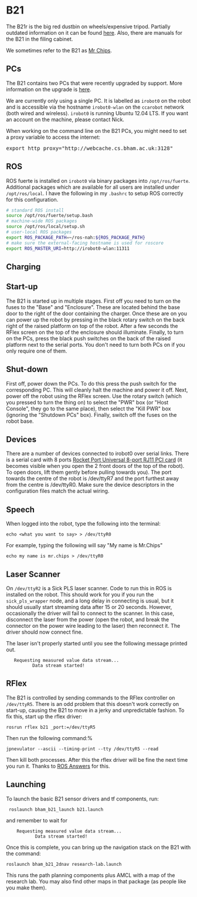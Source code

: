 B21
===

The B21r is the big red dustbin on wheels/expensive tripod. Partially outdated information on it can be found [here](http://www.cs.bham.ac.uk/resources/courses/robotics/research/B21r/). Also, there are manuals for the B21 in the filing cabinet.

We sometimes refer to the B21 as [Mr Chips](http://www.youtube.com/watch?v=qtM0-ZFwiNo).


PCs
---

The B21 contains two PCs that were recently upgraded by support. More information on the upgrade is [here](http://www.cs.bham.ac.uk/~sjt/B21r/).

We are currently only using a single PC. It is labelled as `irobot0` on the robot and is accessible via the hostname `irobot0-wlan` on the `ccarobot` network (both wired and wireless). `irobot0` is running Ubuntu 12.04 LTS. If you want an account on the machine, please contact Nick.

When working on the command line on the B21 PCs, you might need to set a proxy variable to access the internet:

<pre>
export http_proxy="http://webcache.cs.bham.ac.uk:3128"
</pre>



ROS 
---

ROS fuerte is installed on `irobot0` via binary packages into `/opt/ros/fuerte`. Additional packages which are available for all users are installed under `/opt/ros/local`. I have the following in my `.bashrc` to setup ROS correctly for this configuration.

```bash
# standard ROS install
source /opt/ros/fuerte/setup.bash
# machine-wide ROS packages
source /opt/ros/local/setup.sh
# user-local ROS packages
export ROS_PACKAGE_PATH=~/ros-nah:${ROS_PACKAGE_PATH}
# make sure the external-facing hostname is used for roscore
export ROS_MASTER_URI=http://irobot0-wlan:11311
```

Charging 
--------


Start-up
--

The B21 is started up in multiple stages. First off you need to turn on the fuses to the "Base" and "Enclosure". These are located behind the base door to the right of the door containing the charger. Once these are on you can power up the robot by pressing in the black rotary switch on the back right of the raised platform on top of the robot. After a few seconds the RFlex screen on the top of the enclosure should illuminate. Finally, to turn on the PCs,  press the black push switches on the back of the raised platform  next to the serial ports. You don't need to turn both PCs on if you only require one of them. 

Shut-down
--

First off, power down the PCs. To do this press the push switch for the corresponding PC. This will cleanly halt the machine and power it off. Next, power off the robot using the RFlex screen. Use the rotary switch (which you pressed to turn the thing on) to select the "PWR" box (or "Host Console", they go to the same place), then select the "Kill PWR" box (ignoring the "Shutdown PCs" box). Finally, switch off the fuses on the robot base.

Devices
-------

There are a number of devices connected to irobot0 over serial links. There is a 
serial card with 8 ports [Rocket Port Universal 8-port RJ11 PCI card](ftp://ftp.comtrol.com/html/RPuPCI_docs.htm) (it becomes visible when you open the 2 front doors of the top of the  robot). To open doors, lift them gently before pulling towards you). The port towards the centre of the robot is /dev/ttyR7 and the port furthest away from the centre is /dev/ttyR0. Make sure the device descriptors in the configuration files match the actual wiring.


Speech
------

When logged into the robot, type the following into the terminal:
```
echo <what you want to say> > /dev/ttyR0
```

For example, typing the following will say "My name is Mr.Chips"
```
echo my name is mr.chips > /dev/ttyR0
```


Laser Scanner
-------------

On `/dev/ttyR2` is a Sick PLS laser scanner. Code to run this in ROS is installed on the robot. This should work for you if you run the `sick_pls_wrapper` node, and a long delay in connecting is usual, but it should usually start streaming data after 15 or 20 seconds. However, occasionally the driver will fail to connect to the scanner. In this case, disconnect the laser from the power (open the robot, and break the connector on the power wire leading to the laser) then reconnect it. The driver should now connect fine.

The laser isn't properly started until you see the following message printed out.

```
   Requesting measured value data stream...
   	      Data stream started!
```

RFlex
-----

The B21 is controlled by sending commands to the RFlex controller on `/dev/ttyR5`. There is an odd problem that this doesn't work correctly on start-up, causing the B21 to move in a jerky and unpredictable fashion. To fix this, start up the rflex driver:

```
rosrun rflex b21 _port:=/dev/ttyR5
``` 

Then run the following command:%

```
jpnevulator --ascii --timing-print --tty /dev/ttyR5 --read
```

Then kill both processes. After this the rflex driver will be fine the next time you run it. Thanks to [ROS Answers](http://answers.ros.org/question/10900/rflexb21-cmd_vel-not-working-as-expected/) for this.

Launching
---------

To launch the basic B21 sensor drivers and tf components, run:

```
 roslaunch bham_b21_launch b21.launch 
```

and remember to wait for

```
	Requesting measured value data stream...
		   Data stream started!
```


Once this is complete, you can bring up the navigation stack on the B21 with the command:

```
roslaunch bham_b21_2dnav research-lab.launch
```

This runs the path planning components plus AMCL with a map of the research lab. You may also find other maps in that package (as people like you make them).
